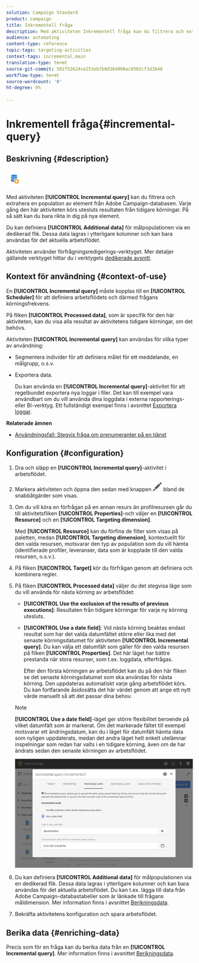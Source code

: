 ```yaml
---
solution: Campaign Standard
product: campaign
title: Inkrementell fråga
description: Med aktiviteten Inkrementell fråga kan du filtrera och extrahera en population av element från Adobe Campaign-databasen.
audience: automating
content-type: reference
topic-tags: targeting-activities
context-tags: incremental,main
translation-type: tm+mt
source-git-commit: 501f52624ce253eb7b0d36d908ac8502cf1d3b48
workflow-type: tm+mt
source-wordcount: '0'
ht-degree: 0%

---
```



# Inkrementell fråga{#incremental-query}

## Beskrivning {#description}

![](assets/incremental.png)

Med aktiviteten **[!UICONTROL Incremental query]** kan du filtrera och extrahera en population av element från Adobe Campaign-databasen. Varje gång den här aktiviteten körs utesluts resultaten från tidigare körningar. På så sätt kan du bara rikta in dig på nya element.

Du kan definiera **[!UICONTROL Additional data]** för målpopulationen via en dedikerad flik. Dessa data lagras i ytterligare kolumner och kan bara användas för det aktuella arbetsflödet.

Aktiviteten använder förfrågningsredigerings-verktyget. Mer detaljer gällande verktyget hittar du i verktygets [dedikerade avsnitt](../../automating/using/editing-queries.md#about-query-editor).

## Kontext för användning {#context-of-use}

En **[!UICONTROL Incremental query]** måste kopplas till en **[!UICONTROL Scheduler]** för att definiera arbetsflödets och därmed frågans körningsfrekvens.

På fliken **[!UICONTROL Processed data]**, som är specifik för den här aktiviteten, kan du visa alla resultat av aktivitetens tidigare körningar, om det behövs.

Aktiviteten **[!UICONTROL Incremental query]** kan användas för olika typer av användning:

* Segmentera individer för att definiera målet för ett meddelande, en målgrupp, o.s.v.

* Exportera data.

   Du kan använda en **[!UICONTROL Incremental query]**-aktivitet för att regelbundet exportera nya loggar i filer. Det kan till exempel vara användbart om du vill använda dina loggdata i externa rapporterings- eller BI-verktyg. Ett fullständigt exempel finns i avsnittet [Exportera loggar](../../automating/using/exporting-logs.md).

**Relaterade ämnen**

* [Användningsfall: Stegvis fråga om prenumeranter på en tjänst](../../automating/using/incremental-query-on-subscribers.md)

## Konfiguration {#configuration}

1. Dra och släpp en **[!UICONTROL Incremental query]**-aktivitet i arbetsflödet.
1. Markera aktiviteten och öppna den sedan med knappen ![](assets/edit_darkgrey-24px.png) bland de snabbåtgärder som visas.
1. Om du vill köra en förfrågan på en annan resurs än profilresursen går du till aktivitetsfliken **[!UICONTROL Properties]**-och väljer en **[!UICONTROL Resource]** och en **[!UICONTROL Targeting dimension]**.

   Med **[!UICONTROL Resource]** kan du förfina de filter som visas på paletten, medan **[!UICONTROL Targeting dimension]**, kontextuellt för den valda resursen, motsvarar den typ av population som du vill hämta (identifierade profiler, leveranser, data som är kopplade till den valda resursen, o.s.v.).

1. På fliken **[!UICONTROL Target]** kör du förfrågan genom att definiera och kombinera regler.
1. På fliken **[!UICONTROL Processed data]** väljer du det stegvisa läge som du vill använda för nästa körning av arbetsflödet:

   * **[!UICONTROL Use the exclusion of the results of previous executions]**: Resultaten från tidigare körningar för varje ny körning utesluts.
   * **[!UICONTROL Use a date field]**: Vid nästa körning beaktas endast resultat som har det valda datumfältet större eller lika med det senaste körningsdatumet för aktiviteten **[!UICONTROL Incremental query]**. Du kan välja ett datumfält som gäller för den valda resursen på fliken **[!UICONTROL Properties]**. Det här läget har bättre prestanda när stora resurser, som t.ex. loggdata, efterfrågas.

      Efter den första körningen av arbetsflödet kan du på den här fliken se det senaste körningsdatumet som ska användas för nästa körning. Den uppdateras automatiskt varje gång arbetsflödet körs. Du kan fortfarande åsidosätta det här värdet genom att ange ett nytt värde manuellt så att det passar dina behov.
   >[!NOTE]
   >
   >**[!UICONTROL Use a date field]**-läget ger större flexibilitet beroende på vilket datumfält som är markerat. Om det markerade fältet till exempel motsvarar ett ändringsdatum, kan du i läget för datumfält hämta data som nyligen uppdaterats, medan det andra läget helt enkelt utelämnar inspelningar som redan har valts i en tidigare körning, även om de har ändrats sedan den senaste körningen av arbetsflödet.

   ![](assets/incremental_query_usedatefield.png)

1. Du kan definiera **[!UICONTROL Additional data]** för målpopulationen via en dedikerad flik. Dessa data lagras i ytterligare kolumner och kan bara användas för det aktuella arbetsflödet. Du kan t.ex. lägga till data från Adobe Campaign-databastabeller som är länkade till frågans måldimension.  Mer information finns i avsnittet [Berikningsdata](../../automating/using/query.md#enriching-data).
1. Bekräfta aktivitetens konfiguration och spara arbetsflödet.

## Berika data {#enriching-data}

Precis som för en fråga kan du berika data från en **[!UICONTROL Incremental query]**. Mer information finns i avsnittet [Berikningsdata](../../automating/using/query.md#enriching-data).
